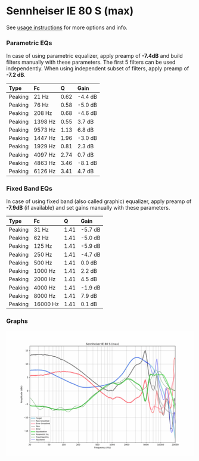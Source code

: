 # Sennheiser IE 80 S (max)
See [usage instructions](https://github.com/jaakkopasanen/AutoEq#usage) for more options and info.

### Parametric EQs
In case of using parametric equalizer, apply preamp of **-7.4dB** and build filters manually
with these parameters. The first 5 filters can be used independently.
When using independent subset of filters, apply preamp of **-7.2 dB**.

| Type    | Fc      |    Q | Gain    |
|:--------|:--------|:-----|:--------|
| Peaking | 21 Hz   | 0.62 | -4.4 dB |
| Peaking | 76 Hz   | 0.58 | -5.0 dB |
| Peaking | 208 Hz  | 0.68 | -4.6 dB |
| Peaking | 1398 Hz | 0.55 | 3.7 dB  |
| Peaking | 9573 Hz | 1.13 | 6.8 dB  |
| Peaking | 1447 Hz | 1.96 | -3.0 dB |
| Peaking | 1929 Hz | 0.81 | 2.3 dB  |
| Peaking | 4097 Hz | 2.74 | 0.7 dB  |
| Peaking | 4863 Hz | 3.46 | -8.1 dB |
| Peaking | 6126 Hz | 3.41 | 4.7 dB  |

### Fixed Band EQs
In case of using fixed band (also called graphic) equalizer, apply preamp of **-7.9dB**
(if available) and set gains manually with these parameters.

| Type    | Fc       |    Q | Gain    |
|:--------|:---------|:-----|:--------|
| Peaking | 31 Hz    | 1.41 | -5.7 dB |
| Peaking | 62 Hz    | 1.41 | -5.0 dB |
| Peaking | 125 Hz   | 1.41 | -5.9 dB |
| Peaking | 250 Hz   | 1.41 | -4.7 dB |
| Peaking | 500 Hz   | 1.41 | 0.0 dB  |
| Peaking | 1000 Hz  | 1.41 | 2.2 dB  |
| Peaking | 2000 Hz  | 1.41 | 4.5 dB  |
| Peaking | 4000 Hz  | 1.41 | -1.9 dB |
| Peaking | 8000 Hz  | 1.41 | 7.9 dB  |
| Peaking | 16000 Hz | 1.41 | 0.1 dB  |

### Graphs
![](./Sennheiser%20IE%2080%20S%20(max).png)